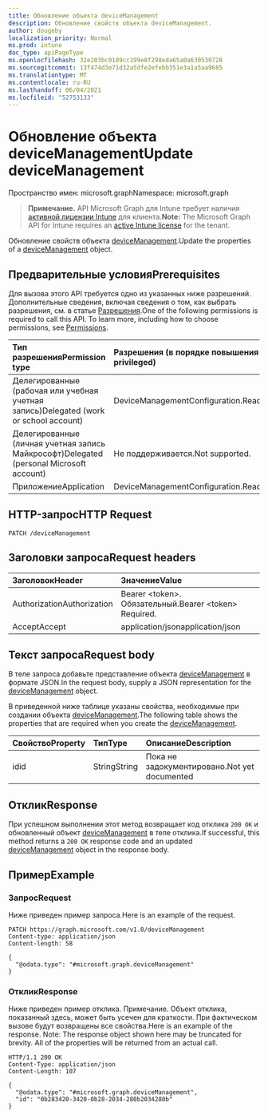 ```yaml
---
title: Обновление объекта deviceManagement
description: Обновление свойств объекта deviceManagement.
author: dougeby
localization_priority: Normal
ms.prod: intune
doc_type: apiPageType
ms.openlocfilehash: 32e203bc0109cc199e8f298eda65a0a630530728
ms.sourcegitcommit: 13f474d3e71d32a5dfe2efebb351e3a1a5aa9685
ms.translationtype: MT
ms.contentlocale: ru-RU
ms.lasthandoff: 06/04/2021
ms.locfileid: "52753133"
---
```

# <a name="update-devicemanagement"></a><span data-ttu-id="72f27-103">Обновление объекта deviceManagement</span><span class="sxs-lookup"><span data-stu-id="72f27-103">Update deviceManagement</span></span>

<span data-ttu-id="72f27-104">Пространство имен: microsoft.graph</span><span class="sxs-lookup"><span data-stu-id="72f27-104">Namespace: microsoft.graph</span></span>

> <span data-ttu-id="72f27-105">**Примечание.** API Microsoft Graph для Intune требует наличия [активной лицензии Intune](https://go.microsoft.com/fwlink/?linkid=839381) для клиента.</span><span class="sxs-lookup"><span data-stu-id="72f27-105">**Note:** The Microsoft Graph API for Intune requires an [active Intune license](https://go.microsoft.com/fwlink/?linkid=839381) for the tenant.</span></span>

<span data-ttu-id="72f27-106">Обновление свойств объекта [deviceManagement](../resources/intune-raimportcerts-devicemanagement.md).</span><span class="sxs-lookup"><span data-stu-id="72f27-106">Update the properties of a [deviceManagement](../resources/intune-raimportcerts-devicemanagement.md) object.</span></span>

## <a name="prerequisites"></a><span data-ttu-id="72f27-107">Предварительные условия</span><span class="sxs-lookup"><span data-stu-id="72f27-107">Prerequisites</span></span>
<span data-ttu-id="72f27-p101">Для вызова этого API требуется одно из указанных ниже разрешений. Дополнительные сведения, включая сведения о том, как выбрать разрешения, см. в статье [Разрешения](/graph/permissions-reference).</span><span class="sxs-lookup"><span data-stu-id="72f27-p101">One of the following permissions is required to call this API. To learn more, including how to choose permissions, see [Permissions](/graph/permissions-reference).</span></span>

|<span data-ttu-id="72f27-110">Тип разрешения</span><span class="sxs-lookup"><span data-stu-id="72f27-110">Permission type</span></span>|<span data-ttu-id="72f27-111">Разрешения (в порядке повышения привилегий)</span><span class="sxs-lookup"><span data-stu-id="72f27-111">Permissions (from least to most privileged)</span></span>|
|:---|:---|
|<span data-ttu-id="72f27-112">Делегированные (рабочая или учебная учетная запись)</span><span class="sxs-lookup"><span data-stu-id="72f27-112">Delegated (work or school account)</span></span>|<span data-ttu-id="72f27-113">DeviceManagementConfiguration.ReadWrite.All</span><span class="sxs-lookup"><span data-stu-id="72f27-113">DeviceManagementConfiguration.ReadWrite.All</span></span>|
|<span data-ttu-id="72f27-114">Делегированные (личная учетная запись Майкрософт)</span><span class="sxs-lookup"><span data-stu-id="72f27-114">Delegated (personal Microsoft account)</span></span>|<span data-ttu-id="72f27-115">Не поддерживается.</span><span class="sxs-lookup"><span data-stu-id="72f27-115">Not supported.</span></span>|
|<span data-ttu-id="72f27-116">Приложение</span><span class="sxs-lookup"><span data-stu-id="72f27-116">Application</span></span>|<span data-ttu-id="72f27-117">DeviceManagementConfiguration.ReadWrite.All</span><span class="sxs-lookup"><span data-stu-id="72f27-117">DeviceManagementConfiguration.ReadWrite.All</span></span>|

## <a name="http-request"></a><span data-ttu-id="72f27-118">HTTP-запрос</span><span class="sxs-lookup"><span data-stu-id="72f27-118">HTTP Request</span></span>
<!-- {
  "blockType": "ignored"
}
-->
``` http
PATCH /deviceManagement
```

## <a name="request-headers"></a><span data-ttu-id="72f27-119">Заголовки запроса</span><span class="sxs-lookup"><span data-stu-id="72f27-119">Request headers</span></span>
|<span data-ttu-id="72f27-120">Заголовок</span><span class="sxs-lookup"><span data-stu-id="72f27-120">Header</span></span>|<span data-ttu-id="72f27-121">Значение</span><span class="sxs-lookup"><span data-stu-id="72f27-121">Value</span></span>|
|:---|:---|
|<span data-ttu-id="72f27-122">Authorization</span><span class="sxs-lookup"><span data-stu-id="72f27-122">Authorization</span></span>|<span data-ttu-id="72f27-123">Bearer &lt;token&gt;. Обязательный.</span><span class="sxs-lookup"><span data-stu-id="72f27-123">Bearer &lt;token&gt; Required.</span></span>|
|<span data-ttu-id="72f27-124">Accept</span><span class="sxs-lookup"><span data-stu-id="72f27-124">Accept</span></span>|<span data-ttu-id="72f27-125">application/json</span><span class="sxs-lookup"><span data-stu-id="72f27-125">application/json</span></span>|

## <a name="request-body"></a><span data-ttu-id="72f27-126">Текст запроса</span><span class="sxs-lookup"><span data-stu-id="72f27-126">Request body</span></span>
<span data-ttu-id="72f27-127">В теле запроса добавьте представление объекта [deviceManagement](../resources/intune-raimportcerts-devicemanagement.md) в формате JSON.</span><span class="sxs-lookup"><span data-stu-id="72f27-127">In the request body, supply a JSON representation for the [deviceManagement](../resources/intune-raimportcerts-devicemanagement.md) object.</span></span>

<span data-ttu-id="72f27-128">В приведенной ниже таблице указаны свойства, необходимые при создании объекта [deviceManagement](../resources/intune-raimportcerts-devicemanagement.md).</span><span class="sxs-lookup"><span data-stu-id="72f27-128">The following table shows the properties that are required when you create the [deviceManagement](../resources/intune-raimportcerts-devicemanagement.md).</span></span>

|<span data-ttu-id="72f27-129">Свойство</span><span class="sxs-lookup"><span data-stu-id="72f27-129">Property</span></span>|<span data-ttu-id="72f27-130">Тип</span><span class="sxs-lookup"><span data-stu-id="72f27-130">Type</span></span>|<span data-ttu-id="72f27-131">Описание</span><span class="sxs-lookup"><span data-stu-id="72f27-131">Description</span></span>|
|:---|:---|:---|
|<span data-ttu-id="72f27-132">id</span><span class="sxs-lookup"><span data-stu-id="72f27-132">id</span></span>|<span data-ttu-id="72f27-133">String</span><span class="sxs-lookup"><span data-stu-id="72f27-133">String</span></span>|<span data-ttu-id="72f27-134">Пока не задокументировано.</span><span class="sxs-lookup"><span data-stu-id="72f27-134">Not yet documented</span></span>|



## <a name="response"></a><span data-ttu-id="72f27-135">Отклик</span><span class="sxs-lookup"><span data-stu-id="72f27-135">Response</span></span>
<span data-ttu-id="72f27-136">При успешном выполнении этот метод возвращает код отклика `200 OK` и обновленный объект [deviceManagement](../resources/intune-raimportcerts-devicemanagement.md) в теле отклика.</span><span class="sxs-lookup"><span data-stu-id="72f27-136">If successful, this method returns a `200 OK` response code and an updated [deviceManagement](../resources/intune-raimportcerts-devicemanagement.md) object in the response body.</span></span>

## <a name="example"></a><span data-ttu-id="72f27-137">Пример</span><span class="sxs-lookup"><span data-stu-id="72f27-137">Example</span></span>

### <a name="request"></a><span data-ttu-id="72f27-138">Запрос</span><span class="sxs-lookup"><span data-stu-id="72f27-138">Request</span></span>
<span data-ttu-id="72f27-139">Ниже приведен пример запроса.</span><span class="sxs-lookup"><span data-stu-id="72f27-139">Here is an example of the request.</span></span>
``` http
PATCH https://graph.microsoft.com/v1.0/deviceManagement
Content-type: application/json
Content-length: 58

{
  "@odata.type": "#microsoft.graph.deviceManagement"
}
```

### <a name="response"></a><span data-ttu-id="72f27-140">Отклик</span><span class="sxs-lookup"><span data-stu-id="72f27-140">Response</span></span>
<span data-ttu-id="72f27-p102">Ниже приведен пример отклика. Примечание. Объект отклика, показанный здесь, может быть усечен для краткости. При фактическом вызове будут возвращены все свойства.</span><span class="sxs-lookup"><span data-stu-id="72f27-p102">Here is an example of the response. Note: The response object shown here may be truncated for brevity. All of the properties will be returned from an actual call.</span></span>
``` http
HTTP/1.1 200 OK
Content-Type: application/json
Content-Length: 107

{
  "@odata.type": "#microsoft.graph.deviceManagement",
  "id": "0b283420-3420-0b28-2034-280b2034280b"
}
```




